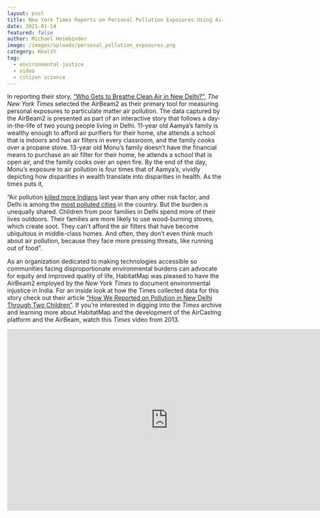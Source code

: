 ```yaml
---
layout: post
title: New York Times Reports on Personal Pollution Exposures Using AirBeam2
date: 2021-01-14
featured: false
author: Michael Heimbinder
image: /images/uploads/personal_pollution_exposures.png
category: Health
tag:
  - environmental-justice
  - video
  - citizen science
---
```

In reporting their story, [“Who Gets to Breathe Clean Air in New Delhi?”](https://www.nytimes.com/interactive/2020/12/17/world/asia/india-pollution-inequality.html), *The New York Times* selected the AirBeam2 as their primary tool for measuring personal exposures to particulate matter air pollution. The data captured by the AirBeam2 is presented as part of an interactive story that follows a day-in-the-life of two young people living in Delhi. 11-year old Aamya’s family is wealthy enough to afford air purifiers for their home, she attends a school that is indoors and has air filters in every classroom, and the family cooks over a propane stove. 13-year old Monu’s family doesn’t have the financial means to purchase an air filter for their home, he attends a school that is open air, and the family cooks over an open fire. By the end of the day, Monu’s exposure to air pollution is four times that of Aamya’s, vividly depicting how disparities in wealth translate into disparities in health. As the times puts it,

“Air pollution [killed more Indians](http://ihmeuw.org/5bja) last year than any other risk factor, and Delhi is among the [most polluted cities](https://www.iqair.com/world-most-polluted-cities) in the country. But the burden is unequally shared. Children from poor families in Delhi spend more of their lives outdoors. Their families are more likely to use wood-burning stoves, which create soot. They can’t afford the air filters that have become ubiquitous in middle-class homes. And often, they don’t even think much about air pollution, because they face more pressing threats, like running out of food”.

As an organization dedicated to making technologies accessible so communities facing disproportionate environmental burdens can advocate for equity and improved quality of life, HabitatMap was pleased to have the AirBeam2 employed by the *New York Times* to document environmental injustice in India. For an inside look at how the Times collected data for this story check out their article [“How We Reported on Pollution in New Delhi Through Two Children”](https://www.nytimes.com/2020/12/24/insider/india-measuring-pollution.html). If you’re interested in digging into the *Times* archive and learning more about HabitatMap and the development of the AirCasting platform and the AirBeam, watch this *Times* video from 2013.

<p align="center"><iframe title="New York Times Video - Embed Player" width="752" height="424" frameborder="0" scrolling="no" allowfullscreen="true" marginheight="0" marginwidth="0" id="nyt_video_player" src="https://www.nytimes.com/video/players/offsite/index.html?videoId=100000002260519"></iframe></p>